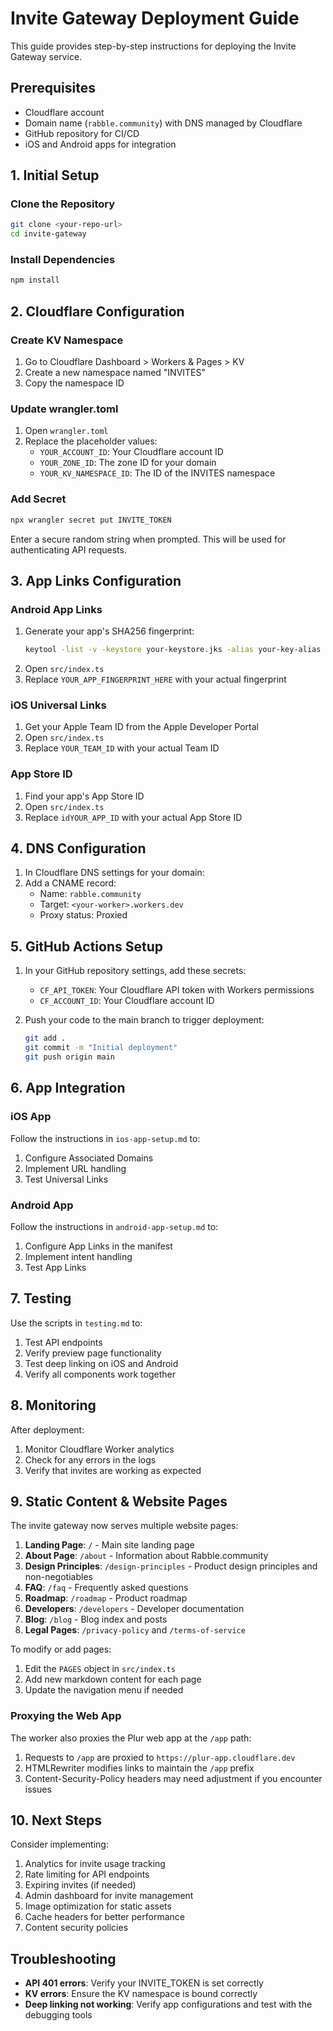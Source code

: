 # Invite Gateway Deployment Guide

This guide provides step-by-step instructions for deploying the Invite Gateway service.

## Prerequisites

- Cloudflare account
- Domain name (`rabble.community`) with DNS managed by Cloudflare
- GitHub repository for CI/CD
- iOS and Android apps for integration

## 1. Initial Setup

### Clone the Repository
```bash
git clone <your-repo-url>
cd invite-gateway
```

### Install Dependencies
```bash
npm install
```

## 2. Cloudflare Configuration

### Create KV Namespace
1. Go to Cloudflare Dashboard > Workers & Pages > KV
2. Create a new namespace named "INVITES"
3. Copy the namespace ID

### Update wrangler.toml
1. Open `wrangler.toml`
2. Replace the placeholder values:
   - `YOUR_ACCOUNT_ID`: Your Cloudflare account ID
   - `YOUR_ZONE_ID`: The zone ID for your domain
   - `YOUR_KV_NAMESPACE_ID`: The ID of the INVITES namespace

### Add Secret
```bash
npx wrangler secret put INVITE_TOKEN
```
Enter a secure random string when prompted. This will be used for authenticating API requests.

## 3. App Links Configuration

### Android App Links
1. Generate your app's SHA256 fingerprint:
   ```bash
   keytool -list -v -keystore your-keystore.jks -alias your-key-alias
   ```
2. Open `src/index.ts`
3. Replace `YOUR_APP_FINGERPRINT_HERE` with your actual fingerprint

### iOS Universal Links
1. Get your Apple Team ID from the Apple Developer Portal
2. Open `src/index.ts`
3. Replace `YOUR_TEAM_ID` with your actual Team ID

### App Store ID
1. Find your app's App Store ID
2. Open `src/index.ts`
3. Replace `idYOUR_APP_ID` with your actual App Store ID

## 4. DNS Configuration

1. In Cloudflare DNS settings for your domain:
2. Add a CNAME record:
   - Name: `rabble.community`
   - Target: `<your-worker>.workers.dev`
   - Proxy status: Proxied

## 5. GitHub Actions Setup

1. In your GitHub repository settings, add these secrets:
   - `CF_API_TOKEN`: Your Cloudflare API token with Workers permissions
   - `CF_ACCOUNT_ID`: Your Cloudflare account ID

2. Push your code to the main branch to trigger deployment:
   ```bash
   git add .
   git commit -m "Initial deployment"
   git push origin main
   ```

## 6. App Integration

### iOS App
Follow the instructions in `ios-app-setup.md` to:
1. Configure Associated Domains
2. Implement URL handling
3. Test Universal Links

### Android App
Follow the instructions in `android-app-setup.md` to:
1. Configure App Links in the manifest
2. Implement intent handling
3. Test App Links

## 7. Testing

Use the scripts in `testing.md` to:
1. Test API endpoints
2. Verify preview page functionality
3. Test deep linking on iOS and Android
4. Verify all components work together

## 8. Monitoring

After deployment:
1. Monitor Cloudflare Worker analytics
2. Check for any errors in the logs
3. Verify that invites are working as expected

## 9. Static Content & Website Pages

The invite gateway now serves multiple website pages:

1. **Landing Page**: `/` - Main site landing page
2. **About Page**: `/about` - Information about Rabble.community
3. **Design Principles**: `/design-principles` - Product design principles and non-negotiables
4. **FAQ**: `/faq` - Frequently asked questions
5. **Roadmap**: `/roadmap` - Product roadmap
6. **Developers**: `/developers` - Developer documentation
7. **Blog**: `/blog` - Blog index and posts
8. **Legal Pages**: `/privacy-policy` and `/terms-of-service`

To modify or add pages:

1. Edit the `PAGES` object in `src/index.ts`
2. Add new markdown content for each page
3. Update the navigation menu if needed

### Proxying the Web App

The worker also proxies the Plur web app at the `/app` path:

1. Requests to `/app` are proxied to `https://plur-app.cloudflare.dev`
2. HTMLRewriter modifies links to maintain the `/app` prefix
3. Content-Security-Policy headers may need adjustment if you encounter issues

## 10. Next Steps

Consider implementing:
1. Analytics for invite usage tracking
2. Rate limiting for API endpoints
3. Expiring invites (if needed)
4. Admin dashboard for invite management
5. Image optimization for static assets
6. Cache headers for better performance
7. Content security policies

## Troubleshooting

- **API 401 errors**: Verify your INVITE_TOKEN is set correctly
- **KV errors**: Ensure the KV namespace is bound correctly
- **Deep linking not working**: Verify app configurations and test with the debugging tools